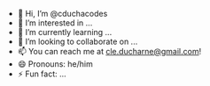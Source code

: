 - 👋 Hi, I’m @cduchacodes
- 👀 I’m interested in ...
- 🌱 I’m currently learning ...
- 💞️ I’m looking to collaborate on ...
- 📫 You can reach me at cle.ducharne@gmail.com!
- 😄 Pronouns: he/him
- ⚡ Fun fact: ...

<!---
cduchacodes/cduchacodes is a ✨ special ✨ repository because its `README.md` (this file) appears on your GitHub profile.
You can click the Preview link to take a look at your changes.
--->
